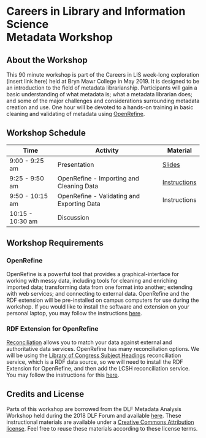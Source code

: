 # Careers in Library and Information Science <br> Metadata Workshop

## About the Workshop

This 90 minute workshop is part of the Careers in LIS week-long exploration (insert link here) held at Bryn Mawr College in May 2019. It is designed to be an introduction to the field of metadata librarianship. Participants will gain a basic understanding of what metadata is; what a metadata librarian does; and some of the major challenges and considerations surrounding metadata creation and use. One hour will be devoted to a hands-on training in basic cleaning and validating of metadata using [OpenRefine](http://openrefine.org/).

## Workshop Schedule
| Time | Activity | Material |
| ----- | ----- | ----- |
| 9:00 - 9:25 am | Presentation |[Slides](http://bit.ly/2J7TWUk) |
| 9:25 - 9:50 am | OpenRefine - Importing and Cleaning Data | [Instructions](instructions/importing-and-cleaning.md) |
| 9:50 - 10:15 am | OpenRefine - Validating and Exporting Data | Instructions |
| 10:15 - 10:30 am | Discussion |

## Workshop Requirements
### OpenRefine

OpenRefine is a powerful tool that provides a graphical-interface for working with messy data, including tools for cleaning and enriching imported data; transforming data from one format into another; extending with web services; and connecting to external data. OpenRefine and the RDF extension will be pre-installed on campus computers for use during the workshop. If you would like to install the software and extension on your personal laptop, you may follow the instructions [here](/installation). 

### RDF Extension for OpenRefine

[Reconciliation](https://github.com/OpenRefine/OpenRefine/wiki/Reconciliation) allows you to match your data against external and authoritative data services. OpenRefine has many reconciliation options. We will be using the [Library of Congress Subject Headings](http://id.loc.gov/authorities/subjects.html) reconciliation service, which is a RDF data source, so we will need to install the RDF Extension for OpenRefine, and then add the LCSH reconciliation service. You may follow the instructions for this [here](/installation). 

## Credits and License
Parts of this workshop are borrowed from the DLF Metadata Analysis Workshop held during the 2018 DLF Forum and available [here](https://github.com/DLFMetadataAssessment/2018MetadataAnalysisWorkshop). These instructional materials are available under a [Creative Commons Attribution license](https://creativecommons.org/licenses/by/4.0/). Feel free to reuse these materials according to these license terms.
